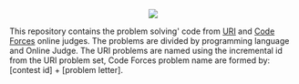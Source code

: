 <p align="center">
<img src="https://miro.medium.com/max/1158/1*lI0nR91pNegb9mwLmgNgQQ.png">
</p>

This repository contains the problem solving' code from [URI](https://www.urionlinejudge.com.br/judge/pt/login) and
[Code Forces](http://codeforces.com/) online judges. The problems are divided by programming language and Online Judge. The URI problems are named using the incremental id from the URI problem set, Code Forces 
problem name are formed by: [contest id] + [problem letter].
